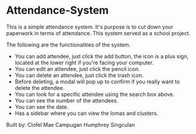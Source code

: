 # Attendance-System
This is a simple attendance system. It's purpose is to cut down your paperwork in terms of attendance. This system served as a school project.

The following are the functionalities of the system.
  - You can add attendee, just click the add button, the icon is a plus sign, located at the lower right if you're facing your computer.
  - You can edit an attendee, just click the pencil icon.
  - You can delete an attendee, just click the trash icon.
  - Before deleting, a modal will pop up to confirm if you really want to delete the attendee.
  - You can look for a specific attendee using the search box above.
  - You can see the number of the attendees.
  - You can see the date.
  - Has a sidebar where you can view the lomas and clusters.
  
  
  Built by: Clofel Mae Campugan
            Humphrey Singculan
  
